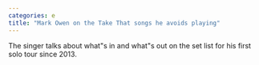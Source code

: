 ```yaml
---
categories: e
title: "Mark Owen on the Take That songs he avoids playing"
---
```

The singer talks about what"s in and what"s out on the set list for his first solo tour since 2013.
